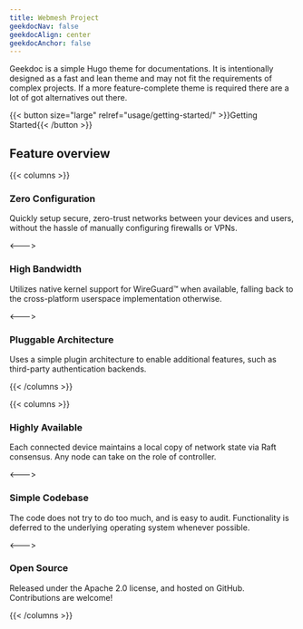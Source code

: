 ```yaml
---
title: Webmesh Project
geekdocNav: false
geekdocAlign: center
geekdocAnchor: false
---
```


Geekdoc is a simple Hugo theme for documentations. It is intentionally designed as a fast and lean theme and may not fit the requirements of complex projects. If a more feature-complete theme is required there are a lot of got alternatives out there.

{{< button size="large" relref="usage/getting-started/" >}}Getting Started{{< /button >}}

## Feature overview

{{< columns >}}

### Zero Configuration

Quickly setup secure, zero-trust networks between your devices and users, without the hassle of manually configuring firewalls or VPNs.

<--->

### High Bandwidth

Utilizes native kernel support for WireGuard™ when available, falling back to the cross-platform userspace implementation otherwise.

<--->

### Pluggable Architecture

Uses a simple plugin architecture to enable additional features, such as third-party authentication backends.

{{< /columns >}}

{{< columns >}}

### Highly Available

Each connected device maintains a local copy of network state via Raft consensus. Any node can take on the role of controller.

<--->

### Simple Codebase

The code does not try to do too much, and is easy to audit. Functionality is deferred to the underlying operating system whenever possible.

<--->

### Open Source

Released under the Apache 2.0 license, and hosted on GitHub. Contributions are welcome!

{{< /columns >}}
